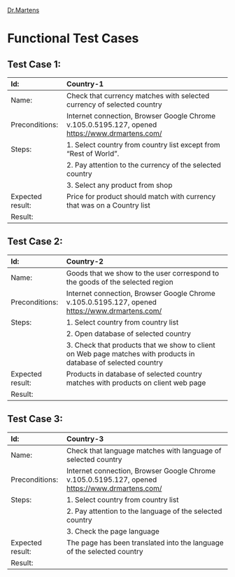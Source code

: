 [Dr.Martens](https://www.drmartens.com)
# Functional Test Cases 


## Test Case 1: 
| Id: | Country-1  |
| :--- | :----------- |
| Name: | Check that currency matches with selected currency of selected country  |
| Preconditions: | Internet connection, Browser Google Chrome v.105.0.5195.127, opened https://www.drmartens.com/   |
| Steps: | 1. Select country from country list except from  “Rest of World”. |
||2. Pay attention to the currency of the selected country |
||3. Select any product from shop |
| Expected result:| Price for product should match with currency that was on a Country list |
| Result: |  |
   
## Test Case 2: 
| Id: | Country-2  |
| :--- | :----------- |
| Name: | Goods that we show to the user correspond to the goods of the selected region  |
| Preconditions: | Internet connection, Browser Google Chrome v.105.0.5195.127, opened https://www.drmartens.com/   |
| Steps: | 1. Select country from country list |
||2. Open database of selected country |
||3. Check that products that we show to client on Web page matches with products in database of selected country  |
| Expected result:| Products in database of selected country matches with products on client web page |
| Result: |  |

## Test Case 3: 
| Id: | Country-3  |
| :--- | :----------- |
| Name: | Check that language matches with language of selected country  |
| Preconditions: | Internet connection, Browser Google Chrome v.105.0.5195.127, opened https://www.drmartens.com/   |
| Steps: | 1. Select country from country list |
||2. Pay attention to the language of the selected country |
||3. Check the page language  |
| Expected result:| The page has been translated into the language of the selected country |
| Result: |  |
   
 
